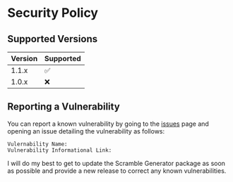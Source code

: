 # Security Policy

## Supported Versions

| Version | Supported          |
| ------- | ------------------ |
| 1.1.x   | :white_check_mark: |
| 1.0.x   | :x:                |

## Reporting a Vulnerability

You can report a known vulnerability by going to the [issues](https://github.com/cquick00/scramble-generator/issues) page and opening an issue detailing the vulnerability as follows:

```
Vulernability Name:
Vulnerability Informational Link:
```

I will do my best to get to update the Scramble Generator package as soon as possible and provide a new release to correct any known vulnerabilities.
